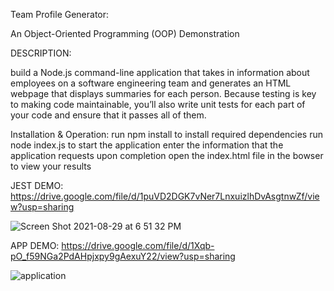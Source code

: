 
Team Profile Generator:

An Object-Oriented Programming (OOP) Demonstration

DESCRIPTION:

build a Node.js command-line application that takes in information about employees on a software engineering team and generates an HTML webpage that displays summaries for each person. Because testing is key to making code maintainable, you’ll also write unit tests for each part of your code and ensure that it passes all of them.

Installation & Operation:
run npm install to install required dependencies
run node index.js to start the application
enter the information that the application requests
upon completion open the index.html file in the bowser to view your results

JEST DEMO:
https://drive.google.com/file/d/1puVD2DGK7vNer7LnxuizlhDvAsgtnwZf/view?usp=sharing

![Screen Shot 2021-08-29 at 6 51 32 PM](https://user-images.githubusercontent.com/58565920/131267853-34993e07-1262-4c1c-89aa-078e5df40f08.png)


APP DEMO:
https://drive.google.com/file/d/1Xqb-pO_f59NGa2PdAHpjxpy9gAexuY22/view?usp=sharing

![application](https://user-images.githubusercontent.com/58565920/131267790-a2e0cdb5-0638-436c-8136-2df96fa9c9b9.png)



